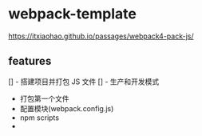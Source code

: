 # webpack-template

https://itxiaohao.github.io/passages/webpack4-pack-js/

## features

[] - 搭建项目并打包 JS 文件
[] - 生产和开发模式

- 打包第一个文件
- 配置模块(webpack.config.js)
- npm scripts
-
